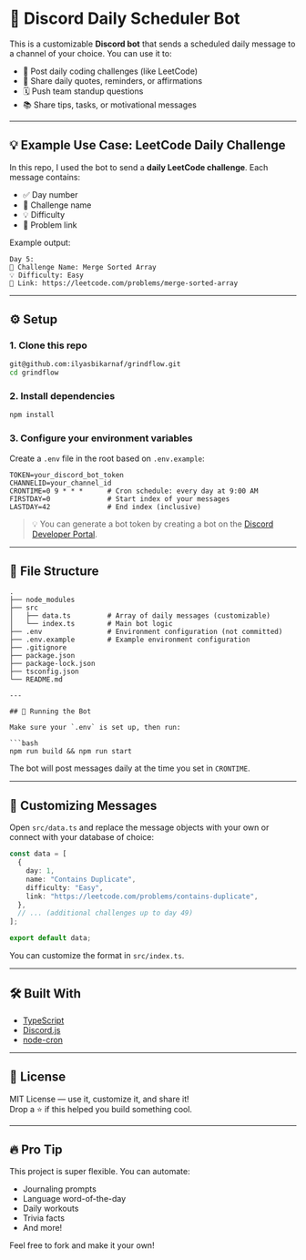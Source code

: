 # 🤖 Discord Daily Scheduler Bot

This is a customizable **Discord bot** that sends a scheduled daily message to a channel of your choice. You can use it to:

- 📌 Post daily coding challenges (like LeetCode)
- 🧠 Share daily quotes, reminders, or affirmations
- 🗓️ Push team standup questions
- 📚 Share tips, tasks, or motivational messages

---

## 💡 Example Use Case: LeetCode Daily Challenge

In this repo, I used the bot to send a **daily LeetCode challenge**. Each message contains:

- ✅ Day number
- 🧩 Challenge name
- 💡 Difficulty
- 🔗 Problem link

Example output:

```
Day 5:
🧩 Challenge Name: Merge Sorted Array
💡 Difficulty: Easy
🔗 Link: https://leetcode.com/problems/merge-sorted-array
```

---

## ⚙️ Setup

### 1. Clone this repo

```bash
git@github.com:ilyasbikarnaf/grindflow.git
cd grindflow
```

### 2. Install dependencies

```bash
npm install
```

### 3. Configure your environment variables

Create a `.env` file in the root based on `.env.example`:

```env
TOKEN=your_discord_bot_token
CHANNELID=your_channel_id
CRONTIME=0 9 * * *      # Cron schedule: every day at 9:00 AM
FIRSTDAY=0              # Start index of your messages
LASTDAY=42              # End index (inclusive)
```

> 💡 You can generate a bot token by creating a bot on the [Discord Developer Portal](https://discord.com/developers/applications).

---

## 🧾 File Structure

````
.
├── node_modules
├── src
│   ├── data.ts         # Array of daily messages (customizable)
│   └── index.ts        # Main bot logic
├── .env                # Environment configuration (not committed)
├── .env.example        # Example environment configuration
├── .gitignore
├── package.json
├── package-lock.json
├── tsconfig.json
└── README.md

---

## 🚀 Running the Bot

Make sure your `.env` is set up, then run:

```bash
npm run build && npm run start
````

The bot will post messages daily at the time you set in `CRONTIME`.

---

## 🧠 Customizing Messages

Open `src/data.ts` and replace the message objects with your own or connect with your database of choice:

```ts
const data = [
  {
    day: 1,
    name: "Contains Duplicate",
    difficulty: "Easy",
    link: "https://leetcode.com/problems/contains-duplicate",
  },
  // ... (additional challenges up to day 49)
];

export default data;
```

You can customize the format in `src/index.ts`.

---

## 🛠 Built With

- [TypeScript](https://www.typescriptlang.org/)
- [Discord.js](https://discord.js.org/)
- [node-cron](https://www.npmjs.com/package/node-cron)

---

## 📜 License

MIT License — use it, customize it, and share it!  
Drop a ⭐ if this helped you build something cool.

---

## 🔥 Pro Tip

This project is super flexible. You can automate:

- Journaling prompts
- Language word-of-the-day
- Daily workouts
- Trivia facts
- And more!

Feel free to fork and make it your own!
